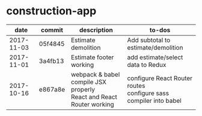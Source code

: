 # construction-app

date | commit | description | to-dos
---- | ------ | ----------- | ------
2017-11-03 | 05f4845 | Estimate demolition | Add subtotal to estimate/demolition
2017-11-01 | 3a4fb13 | Estimate footer working | add estimate/select data to Redux
2017-10-16 | e867a8e | webpack & babel compile JSX properly</br>React and React Router working | configure React Router routes</br>configure sass compiler into babel
